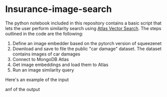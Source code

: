 # Insurance-image-search

The python notebook included in this repository contains a basic script that lets the user perform similarity search using [Atlas Vector Search](https://www.mongodb.com/products/platform/atlas-vector-search).
The steps outlined in the code are the following:

1. Define an image embedder based on the pytorch version of squeezenet
2. Download and save to file the public "car damage" dataset. The dataset contains images of car damages
3. Connect to MongoDB Atlas
4. Get image embeddings and load them to Atlas
5. Run an image similarity query

Here's an example of the input

anf of the output
